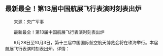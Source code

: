 ## 最新最全！第13届中国航展飞行表演时刻表出炉
　　来源：央广军事

　　最新最全！第13届中国航展飞行表演时刻表出炉

　　9月28日至10月3日，第十三届中国国际航空航天博览会将在珠海举行。本届航展飞行表演时刻表出炉。详情：

